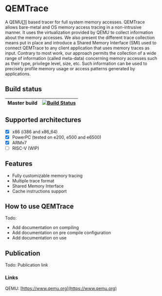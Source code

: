 
# QEMTrace

A QEMU[[1]](https://www.qemu.org) based tracer for full system memory accesses.
QEMTrace allows bare-metal and OS memory access tracing in a non-intrusive manner. It uses the virtualization provided by QEMU to collect
information about the memory accesses. We also present the different trace collection means put in place
and introduce a Shared Memory Interface (SMI) used to connect QEMTrace to any client application that
uses memory traces as input. Contrary to most work, our approach permits the collection of a wide range
of information (called meta-data) concerning memory accesses such as their type, privilege level, size, etc.
Such information can be used to precisely profile memory usage or access patterns generated by applications.

## Build status
| Master build | [![Build Status](https://travis-ci.com/Oxmose/QEMTrace.svg?token=FemmxkqNFEyYqtL2nUhs&branch=master)](https://travis-ci.com/Oxmose/QEMTrace) |
|--|--|

## Supported architectures
 * [x]  x86 (i386 and x86_64)
 * [x] PowerPC (tested on e200, e500 and e6500)
 * [x] ARMv7
 * [ ] RISC-V (WIP)

## Features
- Fully customizable memory tracing
- Multiple trace format
- Shared Memory Interface
- Cache instructions support

## How to use QEMTrace
Todo: 
* Add documentation on compiling
* Add documentation on pre compile configuration
* Add documentation on use

## Publication
Todo: Publication link

### Links
QEMU: [https://www.qemu.org](https://www.qemu.org)
